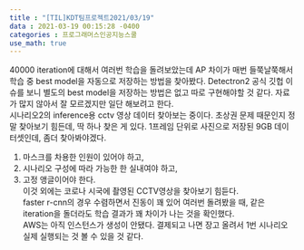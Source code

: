 ```yaml
---
title : "[TIL]KDT팀프로젝트2021/03/19"
data : 2021-03-19 00:15:28 -0400
categories : 프로그래머스인공지능스쿨
use_math: true
---
```

40000 iteration에 대해서 여러번 학습을 돌려보았는데 AP 차이가 매번 들쭉날쭉해서 학습 중 best model을 자동으로 저장하는 방법을 찾아봤다. Detectron2 공식 깃헙 이슈를 보니 별도의 best model을 저장하는 방법은 없고 따로 구현해야할 것 같다. 자료가 많지 않아서 잘 모르겠지만 일단 해보려고 한다.   
시나리오2의 inference용 cctv 영상 데이터 찾아보는 중이다. 초상권 문제 때문인지 정말 찾아보기 힘든데, 딱 하나 찾은 게 있다. 1프레임 단위로 사진으로 저장된 9GB 데이터셋인데, 좀더 찾아봐야겠다.  
1. 마스크를 차용한 인원이 있어야 하고, 
2. 시나리오 구성에 따라 가능한 한 실내여야 하고, 
3. 고정 앵글이어야 한다.  
이것 외에는 코로나 시국에 촬영된 CCTV영상을 찾아보기 힘듣다.  
faster r-cnn의 경우 수렴하면서 진동이 꽤 있어 여러번 돌려봤을 때, 같은 iteration을 돌더라도 학습 결과가 꽤 차이가 나는 것을 확인했다.  
AWS는 아직 인스턴스가 생성이 안됐다. 결제되고 나면 장고 올려서 1번 시나리오 실제 실행되는 것 볼 수 있을 것 같다.  